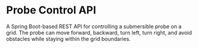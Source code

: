 # Probe Control API

A Spring Boot-based REST API for controlling a submersible probe on a grid. The probe can move forward, backward, turn left, turn right, and avoid obstacles while staying within the grid boundaries.
